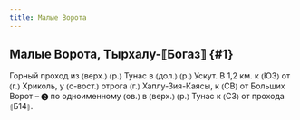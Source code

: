 ```yaml
---
title: Малые Ворота
---
```

## Малые Ворота, Тырхалу-⟦Богаз⟧ {#1}

Горный проход из ⦅верх.⦆ ⦅р.⦆ Тунас в ⦅дол.⦆ ⦅р.⦆ Ускут. В 1,2 км. к ⦅ЮЗ⦆ от ⦅г.⦆ Хриколь, у ⦅с-вост.⦆ отрога ⦅г.⦆ Хаплу-Зия-Каясы, к ⦅СВ⦆ от Больших Ворот – ❷ по одноименному ⦅ов.⦆ в ⦅верх.⦆ ⦅р.⦆ Тунас к ⦅СЗ⦆ от прохода ⦃Б14⦄.
